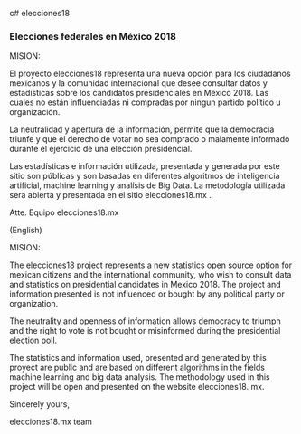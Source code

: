 c# elecciones18
### Elecciones federales en México 2018

MISION:

El proyecto elecciones18 representa una nueva opción para los ciudadanos mexicanos y la comunidad internacional que desee consultar datos 
y estadísticas sobre los candidatos presidenciales en México 2018. Las cuales no están influenciadas ni compradas por ningun partido político
u organización.

La neutralidad y apertura de la información, permite que la democracia triunfe y que el derecho de votar no sea comprado o malamente informado
durante el ejercicio de una elección presidencial. 

Las estadísticas e información utilizada, presentada y generada por este sitio son públicas y son basadas en diferentes algoritmos de inteligencia artificial, 
machine learning y analísis de Big Data. La metodología utilizada sera abierta y presentada en el sitio elecciones18.mx .

Atte.
Equipo elecciones18.mx

(English)

MISION:

The elecciones18 project represents a new statistics open source option for mexican citizens and the international community,
who wish to consult data and statistics on presidential candidates in Mexico 2018. The project and information presented is not influenced
or bought by any political party or organization.

The neutrality and openness of information allows democracy to triumph and the right to vote is not bought or misinformed during the 
presidential election poll. 

The statistics and information used, presented and generated by this proyect are public and are based on different algorithms in the 
fields machine learning and big data analysis. The methodology used in this project will be open and presented on the website elecciones18. mx.

Sincerely yours,

elecciones18.mx team






